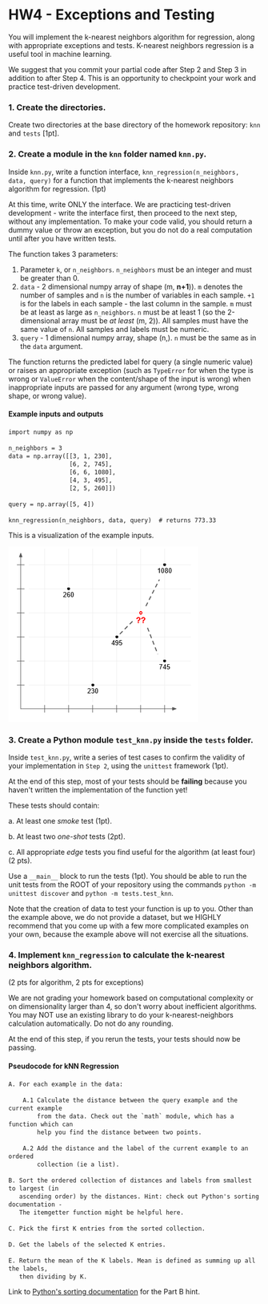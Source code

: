 # HW4 - Exceptions and Testing

You will implement the k-nearest neighbors algorithm for regression, along with appropriate exceptions and tests. K-nearest neighbors regression is a useful tool in machine learning.

We suggest that you commit your partial code after Step 2 and Step 3 in addition to after Step 4. This is an opportunity to checkpoint your work and practice test-driven development.

### 1. Create the directories.

Create two directories at the base directory of the homework repository: `knn` and `tests` [1pt].

### 2. Create a module in the `knn` folder named `knn.py`.

Inside `knn.py`, write a function interface, `knn_regression(n_neighbors, data, query)` for a function that implements the k-nearest neighbors algorithm for regression. (1pt)

At this time, write ONLY the interface. We are practicing test-driven development - write the interface first, then proceed to the next step, without any implementation. To make your code valid, you should return a dummy value or throw an exception, but you do not do a real computation until after you have written tests.

The function takes 3 parameters:
1. Parameter `k`, or `n_neighbors`. `n_neighbors` must be an integer and must be greater than 0.
2. `data` - 2 dimensional numpy array of shape (m, **n+1**)). `m` denotes the number of samples and `n` is the number of variables in each sample. `+1` is for the labels in each sample - the last column in the sample. `m` must be at least as large as `n_neighbors`. `n` must be at least 1 (so the 2-dimensional array must be *at least* (m, 2)). All samples must have the same value of `n`. All samples and labels must be numeric.
3. `query` - 1 dimensional numpy array, shape (n,). `n` must be the same as in the `data` argument.

The function returns the predicted label for query (a single numeric value) or raises an appropriate exception (such as `TypeError` for when the type is wrong or `ValueError` when the content/shape of the input is wrong) when inappropriate inputs are passed for any argument (wrong type, wrong shape, or wrong value).

#### Example inputs and outputs

```
import numpy as np

n_neighbors = 3
data = np.array([[3, 1, 230],
                 [6, 2, 745],
                 [6, 6, 1080],
                 [4, 3, 495],
                 [2, 5, 260]])

query = np.array([5, 4])

knn_regression(n_neighbors, data, query)  # returns 773.33
```

This is a visualization of the example inputs.

![Example diagram](knn-hw4-diagram.png)

### 3. Create a Python module `test_knn.py` inside the `tests` folder.

Inside `test_knn.py`, write a series of test cases to confirm the validity of your implementation in `Step 2`, using the `unittest` framework (1pt).

At the end of this step, most of your tests should be **failing** because you haven't written the implementation of the function yet!

These tests should contain:

a. At least one *smoke* test (1pt).

b. At least two *one-shot* tests (2pt).

c. All appropriate *edge* tests you find useful for the algorithm (at least four) (2 pts).

Use a `__main__` block to run the tests (1pt). You should be able to run the unit tests from the ROOT of your repository using the commands `python -m unittest discover` and `python -m tests.test_knn`.

Note that the creation of data to test your function is up to you. Other than the example above, we do not provide a dataset, but we HIGHLY recommend that you come up with a few more complicated examples on your own, because the example above will not exercise all the situations.

### 4. Implement `knn_regression` to calculate the k-nearest neighbors algorithm.

(2 pts for algorithm, 2 pts for exceptions)

We are not grading your homework based on computational complexity or on dimensionality larger than 4, so don't worry about inefficient algorithms. You may NOT use an existing library to do your k-nearest-neighbors calculation automatically. Do not do any rounding.

At the end of this step, if you rerun the tests, your tests should now be passing.

#### Pseudocode for kNN Regression

```
A. For each example in the data:

    A.1 Calculate the distance between the query example and the current example
        from the data. Check out the `math` module, which has a function which can
        help you find the distance between two points.
    
    A.2 Add the distance and the label of the current example to an ordered
        collection (ie a list).

B. Sort the ordered collection of distances and labels from smallest to largest (in
   ascending order) by the distances. Hint: check out Python's sorting documentation -
   The itemgetter function might be helpful here.

C. Pick the first K entries from the sorted collection.

D. Get the labels of the selected K entries.

E. Return the mean of the K labels. Mean is defined as summing up all the labels,
   then dividing by K.
```

Link to [Python's sorting documentation](https://docs.python.org/3/howto/sorting.html#operator-module-functions) for the Part B hint.